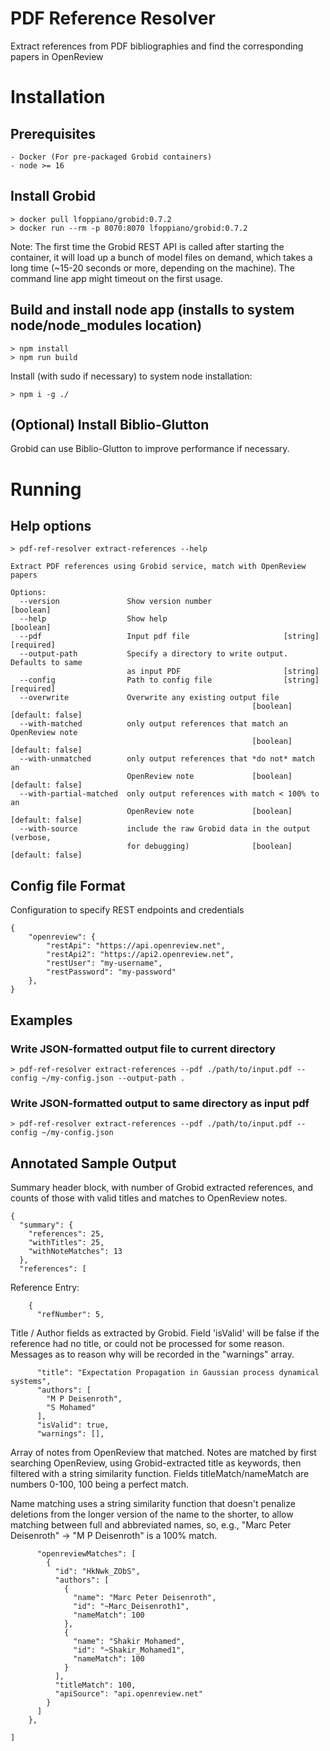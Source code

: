 # PDF Reference Resolver
Extract references from PDF bibliographies and find the corresponding papers in OpenReview

# Installation
## Prerequisites
    - Docker (For pre-packaged Grobid containers)
    - node >= 16

## Install Grobid
```
> docker pull lfoppiano/grobid:0.7.2
> docker run --rm -p 8070:8070 lfoppiano/grobid:0.7.2
```

Note: The first time the Grobid REST API is called after starting the container,
it will  load up  a bunch  of model  files on  demand, which  takes a  long time
(~15-20 seconds or  more, depending on the machine). The  command line app might
timeout on the first usage.

## Build and install node app (installs to system node/node_modules location)
```
> npm install
> npm run build
```

Install (with sudo if necessary) to system node installation:
```
> npm i -g ./
```

## (Optional) Install Biblio-Glutton
Grobid can use Biblio-Glutton to improve performance if necessary.

# Running
## Help options
```
> pdf-ref-resolver extract-references --help

Extract PDF references using Grobid service, match with OpenReview papers

Options:
  --version               Show version number                          [boolean]
  --help                  Show help                                    [boolean]
  --pdf                   Input pdf file                     [string] [required]
  --output-path           Specify a directory to write output.  Defaults to same
                          as input PDF                       [string]
  --config                Path to config file                [string] [required]
  --overwrite             Overwrite any existing output file
                                                      [boolean] [default: false]
  --with-matched          only output references that match an OpenReview note
                                                      [boolean] [default: false]
  --with-unmatched        only output references that *do not* match an
                          OpenReview note             [boolean] [default: false]
  --with-partial-matched  only output references with match < 100% to an
                          OpenReview note             [boolean] [default: false]
  --with-source           include the raw Grobid data in the output (verbose,
                          for debugging)              [boolean] [default: false]
```


## Config file Format
Configuration to specify REST endpoints and credentials
```
{
    "openreview": {
        "restApi": "https://api.openreview.net",
        "restApi2": "https://api2.openreview.net",
        "restUser": "my-username",
        "restPassword": "my-password"
    },
}
```

## Examples
### Write JSON-formatted output file to current directory
```
> pdf-ref-resolver extract-references --pdf ./path/to/input.pdf --config ~/my-config.json --output-path .
```

### Write JSON-formatted output to same directory as input pdf
```
> pdf-ref-resolver extract-references --pdf ./path/to/input.pdf --config ~/my-config.json
```

## Annotated Sample Output
Summary header block, with number of Grobid extracted references, and counts of those with
valid titles and matches to OpenReview notes.
```
{
  "summary": {
    "references": 25,
    "withTitles": 25,
    "withNoteMatches": 13
  },
  "references": [
```

Reference Entry:
```
    {
      "refNumber": 5,
```

Title / Author fields  as extracted by Grobid. Field 'isValid'  will be false if
the reference had no title, or could  not be processed for some reason. Messages
as to reason why will be recorded in the "warnings" array.
```
      "title": "Expectation Propagation in Gaussian process dynamical systems",
      "authors": [
        "M P Deisenroth",
        "S Mohamed"
      ],
      "isValid": true,
      "warnings": [],
```

Array  of  notes from  OpenReview  that  matched.  Notes  are matched  by  first
searching OpenReview,  using Grobid-extracted  title as keywords,  then filtered
with  a  string similarity  function.  Fields  titleMatch/nameMatch are  numbers
0-100, 100 being a perfect match.

Name matching uses a string  similarity function that doesn't penalize deletions
from the longer  version of the name  to the shorter, to  allow matching between
full  and  abbreviated  names,  so,  e.g.,  "Marc  Peter  Deisenroth"  ->  "M  P
Deisenroth" is a 100% match.

```
      "openreviewMatches": [
        {
          "id": "HkNwk_ZObS",
          "authors": [
            {
              "name": "Marc Peter Deisenroth",
              "id": "~Marc_Deisenroth1",
              "nameMatch": 100
            },
            {
              "name": "Shakir Mohamed",
              "id": "~Shakir_Mohamed1",
              "nameMatch": 100
            }
          ],
          "titleMatch": 100,
          "apiSource": "api.openreview.net"
        }
      ]
    },

]
```

